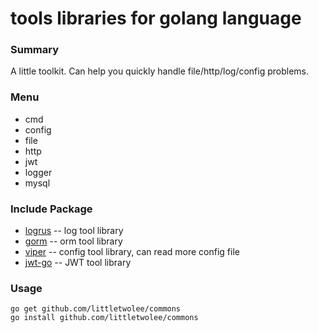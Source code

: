# tools libraries for golang language

### Summary

A little toolkit. Can help you quickly handle file/http/log/config problems.

### Menu

* cmd
* config
* file 
* http 
* jwt
* logger
* mysql

### Include Package

* [logrus](https://github.com/sirupsen/logrus) -- log tool library
* [gorm](https://github.com/jinzhu/gorm) -- orm tool library
* [viper](https://github.com/spf13/viper) -- config tool library, can read more config file
* [jwt-go](https://github.com/dgrijalva/jwt-go) -- JWT tool library

### Usage

```shell
go get github.com/littletwolee/commons
go install github.com/littletwolee/commons
```
